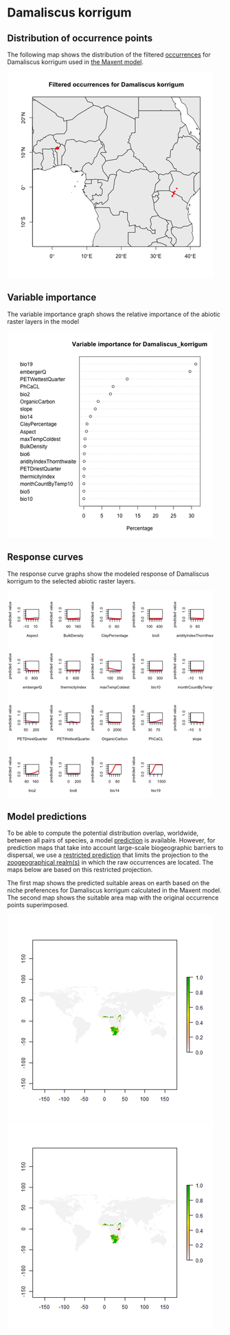 # Damaliscus korrigum 

## Distribution of occurrence points 

The following map shows the distribution of the filtered 
[occurrences](../../../data/filtered/Damaliscus_korrigum.csv) for Damaliscus korrigum 
used in [the Maxent model](valid_maxent_model.rda). 

![](occurrences.png)
    
## Variable importance 

The variable importance graph shows the relative importance of the abiotic 
raster layers in the model

![](valid_maxent_variable_importance.png)
    
## Response curves

The response curve graphs show the modeled response of Damaliscus korrigum to the 
selected abiotic raster layers. 

![](valid_maxent_response_curve.png)
    
## Model predictions

To be able to compute the potential distribution overlap, worldwide, between
all pairs of species, a model [prediction](valid_maxent_prediction.Rda) is
available. However, for prediction maps that take into account large-scale 
biogeographic barriers to dispersal, we use a 
[restricted prediction](valid_maxent_prediction_restricted.rda) that limits 
the projection to the 
[zoogeographical realm(s)](../../../data/GIS/Realms/newRealms.shp) in which the
raw occurrences are located. The maps below are based on this restricted
projection.

The first map shows the predicted suitable areas on earth based on the niche 
preferences for Damaliscus korrigum calculated in the Maxent model. The second map 
shows the suitable area map with the original occurrence points superimposed.

![](prediction_map.png)
![](prediction_occurence_map.png)
    
